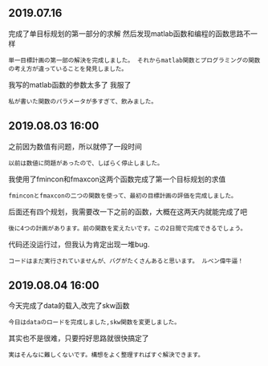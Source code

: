 
## 2019.07.16

 完成了单目标规划的第一部分的求解 然后发现matlab函数和编程的函数思路不一样 

``単一目標計画の第一部の解決を完成しました。 それからmatlab関数とプログラミングの関数の考え方が違っていることを発見しました。``

我写的matlab函数的参数太多了 我服了

``私が書いた関数のパラメータが多すぎて、飲みました。``

## 2019.08.03 16:00

之前因为数值有问题，所以就停了一段时间

``以前は数値に問題があったので、しばらく停止しました。``

我使用了fmincon和fmaxcon这两个函数完成了第一个目标规划的求值

``fminconとfmaxconの二つの関数を使って、最初の目標計画の評価を完成しました。``

后面还有四个规划，我需要改一下之前的函数，大概在这两天内就能完成了吧

``後に4つの計画があります。前の関数を変えたいです。この2日間で完成できるでしょう。``

代码还没运行过，但我认为肯定出现一堆bug.

``コードはまだ実行されていませんが、バグがたくさんあると思います。 ルベン偉牛逼！``

## 2019.08.04 16:00

今天完成了data的载入,改完了skw函数

``今日はdataのロードを完成しました,skw関数を変更しました。``

其实也不是很难，只要捋好思路就很快搞定了

``実はそんなに難しくないです。構想をよく整理すればすぐ解決できます。``
